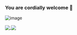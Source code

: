 ### You are cordially welcome 👋

![image](https://github.com/MuloInmolado/MuloInmolado/assets/49321962/e4cc2d9f-3b9e-4622-88d4-4bbc31360d1f)

<div>
 <a href="https://github.com/MuloInmolado/github-readme-stats">
  <img align="center" src="https://github-readme-stats.vercel.app/api?username=MuloInmolado&show_icons=true&theme=tokyonight">
</a>
<a href="https://github.com/MuloInmolado/github-readme-stats">
  <img align="center" src="https://github-readme-stats.vercel.app/api/top-langs/?username=MuloInmolado&layout=donut&theme=tokyonight">
</a>
</div>
<!--
**MuloInmolado/MuloInmolado** is a ✨ _special_ ✨ repository because its `README.md` (this file) appears on your GitHub profile.

Here are some ideas to get you started:

- 🔭 I’m currently working on ...
- 🌱 I’m currently learning ...
- 👯 I’m looking to collaborate on ...
- 🤔 I’m looking for help with ...
- 💬 Ask me about ...
- 📫 How to reach me: ...
- 😄 Pronouns: ...
- ⚡ Fun fact: ...
-->

